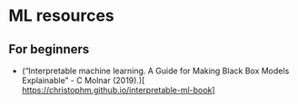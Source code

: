 # ML resources

## For beginners
- (“Interpretable machine learning. A Guide for Making Black Box Models Explainable” - C Molnar (2019).)[ https://christophm.github.io/interpretable-ml-book]

